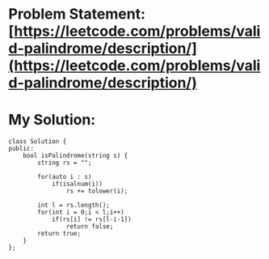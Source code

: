 # Problem Statement: [https://leetcode.com/problems/valid-palindrome/description/](https://leetcode.com/problems/valid-palindrome/description/)
# My Solution: 
```
class Solution {
public:
    bool isPalindrome(string s) {
        string rs = "";

        for(auto i : s)
            if(isalnum(i))
                rs += tolower(i);

        int l = rs.length();
        for(int i = 0;i < l;i++)
            if(rs[i] != rs[l-i-1])
                return false;
        return true;
    }
};
```
